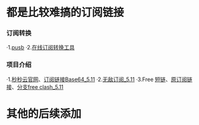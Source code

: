 # 都是比较难搞的订阅链接
### 订阅转换
·1.[pusb](zh.pusb.lijboy.top)
·2.[在线订阅转换工具](https://subconverters.com/)
### 项目介绍
·1.[秒秒云官网](秒秒云.com)、[订阅链接Base64_5.11](https://raw.githubusercontent.com/lijboys/VPN-jiedian/main/miaomiao?token=GHSAT0AAAAAACRPI732QXTN7IJ66TDI47VOZR7QZFA)
·2.[无敌订阅_5.11](https://raw.githubusercontent.com/lijboys/VPN-jiedian/main/jiakuang?token=GHSAT0AAAAAACRPI733LZDMHF4TY5QKMTSMZR7RALQ)
·3.Free [短链](https://shiro.lol/mymc)、[原订阅链接](https://psub.888005.xyz/sub?target=clash&url=https%3A%2F%2Fpaste.gg%2Fp%2Fming%2F00934b46bcb54a5ab228cc1f1607117d%2Ffiles%2F6ebfe6cdf4974a0e8c9a3be5b2eb5a23%2Fraw&insert=false)、[分支free clash_5.11](https://raw.githubusercontent.com/lijboys/VPN-jiedian/main/free%20clash?token=GHSAT0AAAAAACRPI733R3BL67P4Q5GYN23SZR7REZQ)
# 其他的后续添加
